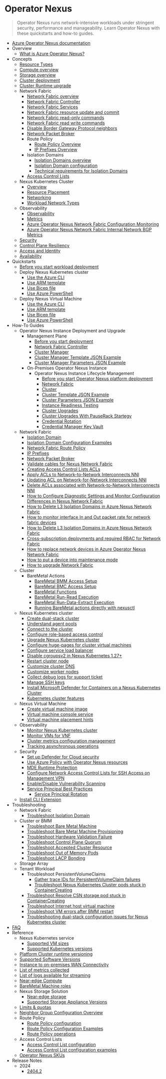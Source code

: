 # Operator Nexus
> Operator Nexus runs network-intensive workloads under stringent security, performance and manageability. Learn Operator Nexus with these quickstarts and how-to guides.
  - [Azure Operator Nexus documentation](https://learn.microsoft.com/en-us/azure/operator-nexus/)
  - Overview
    - [What is Azure Operator Nexus?](https://learn.microsoft.com/en-us/azure/operator-nexus/overview)
  - Concepts
    - [Resource Types](https://learn.microsoft.com/en-us/azure/operator-nexus/concepts-resource-types)
    - [Compute overview](https://learn.microsoft.com/en-us/azure/operator-nexus/concepts-compute)
    - [Storage overview](https://learn.microsoft.com/en-us/azure/operator-nexus/concepts-storage)
    - [Cluster deployment](https://learn.microsoft.com/en-us/azure/operator-nexus/concepts-cluster-deployment-overview)
    - [Cluster Runtime upgrade](https://learn.microsoft.com/en-us/azure/operator-nexus/concepts-cluster-upgrade-overview)
    - Network Fabric
      - [Network Fabric overview](https://learn.microsoft.com/en-us/azure/operator-nexus/concepts-network-fabric)
      - [Network Fabric Controller](https://learn.microsoft.com/en-us/azure/operator-nexus/concepts-network-fabric-controller)
      - [Network Fabric Services](https://learn.microsoft.com/en-us/azure/operator-nexus/concepts-network-fabric-services)
      - [Network Fabric resource update and commit](https://learn.microsoft.com/en-us/azure/operator-nexus/concepts-network-fabric-resource-update-commit)
      - [Network Fabric read-only commands](https://learn.microsoft.com/en-us/azure/operator-nexus/concepts-network-fabric-read-only-commands)
      - [Network Fabric read write commands](https://learn.microsoft.com/en-us/azure/operator-nexus/concepts-network-fabric-read-write-commands)
      - [Disable Border Gateway Protocol neighbors](https://learn.microsoft.com/en-us/azure/operator-nexus/concepts-disable-border-gateway-protocol-neighbors)
      - [Network Packet Broker](https://learn.microsoft.com/en-us/azure/operator-nexus/concepts-nexus-network-packet-broker)
      - Route Policy
        - [Route Policy Overview](https://learn.microsoft.com/en-us/azure/operator-nexus/concepts-nexus-route-policies-overview)
        - [IP Prefixes Overview](https://learn.microsoft.com/en-us/azure/operator-nexus/concepts-nexus-ip-prefix)
      - Isolation Domains
        - [Isolation Domains overview](https://learn.microsoft.com/en-us/azure/operator-nexus/concepts-isolation-domain)
        - [Isolation Domain configuration](https://learn.microsoft.com/en-us/azure/operator-nexus/reference-isolation-domain-configuration)
        - [Technical requirements for Isolation Domains](https://learn.microsoft.com/en-us/azure/operator-nexus/reference-isolation-domain-technical-requirements)
      - [Access Control Lists](https://learn.microsoft.com/en-us/azure/operator-nexus/concepts-access-control-lists)
    - Nexus Kubernetes Cluster
      - [Overview](https://learn.microsoft.com/en-us/azure/operator-nexus/concepts-nexus-kubernetes-cluster)
      - [Resource Placement](https://learn.microsoft.com/en-us/azure/operator-nexus/concepts-nexus-kubernetes-placement)
      - [Networking](https://learn.microsoft.com/en-us/azure/operator-nexus/concepts-nexus-networking)
      - [Workload Network Types](https://learn.microsoft.com/en-us/azure/operator-nexus/concepts-nexus-workload-network-types)
    - Observability
      - [Observability](https://learn.microsoft.com/en-us/azure/operator-nexus/concepts-observability)
      - [Metrics](https://learn.microsoft.com/en-us/azure/operator-nexus/reference-operator-nexus-observability-metrics)
      - [Azure Operator Nexus Network Fabric Configuration Monitoring](https://learn.microsoft.com/en-us/azure/operator-nexus/concepts-network-fabric-configuration-monitoring)
      - [Azure Operator Nexus Network Fabric Internal Network BGP Metrics](https://learn.microsoft.com/en-us/azure/operator-nexus/concepts-internal-network-bgp-metrics)
    - [Security](https://learn.microsoft.com/en-us/azure/operator-nexus/concepts-security)
    - [Control Plane Resiliency](https://learn.microsoft.com/en-us/azure/operator-nexus/concepts-rack-resiliency)
    - [Access and Identity](https://learn.microsoft.com/en-us/azure/operator-nexus/concepts-security-access-identity)
    - [Availability](https://learn.microsoft.com/en-us/azure/operator-nexus/concepts-nexus-availability)
  - Quickstarts
    - [Before you start workload deployment](https://learn.microsoft.com/en-us/azure/operator-nexus/quickstarts-tenant-workload-prerequisites)
    - Deploy Nexus Kubernetes cluster
      - [Use the Azure CLI](https://learn.microsoft.com/en-us/azure/operator-nexus/quickstarts-kubernetes-cluster-deployment-cli)
      - [Use ARM template](https://learn.microsoft.com/en-us/azure/operator-nexus/quickstarts-kubernetes-cluster-deployment-arm)
      - [Use Bicep file](https://learn.microsoft.com/en-us/azure/operator-nexus/quickstarts-kubernetes-cluster-deployment-bicep)
      - [Use Azure PowerShell](https://learn.microsoft.com/en-us/azure/operator-nexus/quickstarts-kubernetes-cluster-deployment-powershell)
    - Deploy Nexus Virtual Machine
      - [Use the Azure CLI](https://learn.microsoft.com/en-us/azure/operator-nexus/quickstarts-virtual-machine-deployment-cli)
      - [Use ARM template](https://learn.microsoft.com/en-us/azure/operator-nexus/quickstarts-virtual-machine-deployment-arm)
      - [Use Bicep file](https://learn.microsoft.com/en-us/azure/operator-nexus/quickstarts-virtual-machine-deployment-bicep)
      - [Use Azure PowerShell](https://learn.microsoft.com/en-us/azure/operator-nexus/quickstarts-virtual-machine-deployment-ps)
  - How-To Guides
    - Operator Nexus Instance Deployment and Upgrade
      - Management Plane
        - [Before you start deployment](https://learn.microsoft.com/en-us/azure/operator-nexus/howto-azure-operator-nexus-prerequisites)
        - [Network Fabric Controller](https://learn.microsoft.com/en-us/azure/operator-nexus/howto-configure-network-fabric-controller)
        - [Cluster Manager](https://learn.microsoft.com/en-us/azure/operator-nexus/howto-cluster-manager)
        - [Cluster Manager Template JSON Example](https://learn.microsoft.com/en-us/azure/operator-nexus/clustermanager-jsonc-example)
        - [Cluster Manager Parameters JSON Example](https://learn.microsoft.com/en-us/azure/operator-nexus/clustermanager-parameters-jsonc-example)
      - On-Premises Operator Nexus Instance
        - Operator Nexus Instance Lifecycle Management
          - [Before you start Operator Nexus platform deployment](https://learn.microsoft.com/en-us/azure/operator-nexus/howto-platform-prerequisites)
          - [Network Fabric](https://learn.microsoft.com/en-us/azure/operator-nexus/howto-configure-network-fabric)
          - [Cluster](https://learn.microsoft.com/en-us/azure/operator-nexus/howto-configure-cluster)
          - [Cluster Template JSON Example](https://learn.microsoft.com/en-us/azure/operator-nexus/cluster-jsonc-example)
          - [Cluster Parameters JSON Example](https://learn.microsoft.com/en-us/azure/operator-nexus/cluster-parameters-jsonc-example)
          - [Instance Readiness Testing](https://learn.microsoft.com/en-us/azure/operator-nexus/howto-run-instance-readiness-testing)
          - [Cluster Upgrades](https://learn.microsoft.com/en-us/azure/operator-nexus/howto-cluster-runtime-upgrade)
          - [Cluster Upgrades With PauseRack Startegy](https://learn.microsoft.com/en-us/azure/operator-nexus/howto-cluster-runtime-upgrade-with-pauserack-strategy)
          - [Credential Rotation](https://learn.microsoft.com/en-us/azure/operator-nexus/howto-credential-rotation)
          - [Credential Manager Key Vault](https://learn.microsoft.com/en-us/azure/operator-nexus/how-to-credential-manager-key-vault)
    - Network Fabric
      - [Isolation Domain](https://learn.microsoft.com/en-us/azure/operator-nexus/howto-configure-isolation-domain)
      - [Isolation Domain Configuration Examples](https://learn.microsoft.com/en-us/azure/operator-nexus/reference-isolation-domain-configuration-examples)
      - [Network Fabric Route Policy](https://learn.microsoft.com/en-us/azure/operator-nexus/how-to-route-policy)
      - [IP Prefixes](https://learn.microsoft.com/en-us/azure/operator-nexus/how-to-ip-prefixes)
      - [Network Packet Broker](https://learn.microsoft.com/en-us/azure/operator-nexus/howto-configure-network-packet-broker)
      - [Validate cables for Nexus Network Fabric](https://learn.microsoft.com/en-us/azure/operator-nexus/how-to-validate-cables)
      - [Creating Access Control Lists ACLs](https://learn.microsoft.com/en-us/azure/operator-nexus/howto-create-access-control-list-for-network-to-network-interconnects)
      - [Apply ACLs to Network-to-Network Interconnects NNI](https://learn.microsoft.com/en-us/azure/operator-nexus/howto-apply-access-control-list-to-network-to-network-interconnects)
      - [Updating ACL on Network-for-Network Interconnects NNI](https://learn.microsoft.com/en-us/azure/operator-nexus/howto-update-access-control-list-for-network-to-network-interconnects)
      - [Delete ACLs associated with Network-to-Network Interconnects NNI](https://learn.microsoft.com/en-us/azure/operator-nexus/howto-delete-access-control-list-network-to-network-interconnect)
      - [How to Configure Diagnostic Settings and Monitor Configuration Differences in Nexus Network Fabric](https://learn.microsoft.com/en-us/azure/operator-nexus/howto-configure-diagnostic-settings-monitor-configuration-differences)
      - [How to Delete L3 Isolation Domains in Azure Nexus Network Fabric](https://learn.microsoft.com/en-us/azure/operator-nexus/howto-delete-layer-3-isolation-domains)
      - [How to monitor interface In and Out packet rate for network fabric devices](https://learn.microsoft.com/en-us/azure/operator-nexus/howto-monitor-interface-packet-rate)
      - [How to Delete L3 Isolation Domains in Azure Nexus Network Fabric](https://learn.microsoft.com/en-us/azure/operator-nexus/howto-delete-layer-3-isolation-domains)
      - [Cross-subscription deployments and required RBAC for Network Fabric](https://learn.microsoft.com/en-us/azure/operator-nexus/concepts-cross-subscription-deployments-required-rbac-for-network-fabric)
      - [How to replace network devices in Azure Operator Nexus Network Fabric](https://learn.microsoft.com/en-us/azure/operator-nexus/howto-replace-network-devices)
      - [How to put a device into maintenance mode](https://learn.microsoft.com/en-us/azure/operator-nexus/howto-put-device-in-maintenance-mode)
      - [How to upgrade Network Fabric](https://learn.microsoft.com/en-us/azure/operator-nexus/howto-upgrade-nexus-fabric)
    - Cluster
      - BareMetal Actions
        - [BareMetal BMM Access Setup](https://learn.microsoft.com/en-us/azure/operator-nexus/howto-baremetal-bmm-ssh)
        - [BareMetal BMC Access Setup](https://learn.microsoft.com/en-us/azure/operator-nexus/howto-baremetal-bmc-ssh)
        - [BareMetal Functions](https://learn.microsoft.com/en-us/azure/operator-nexus/howto-baremetal-functions)
        - [BareMetal Run-Read Execution](https://learn.microsoft.com/en-us/azure/operator-nexus/howto-baremetal-run-read)
        - [BareMetal Run-Data-Extract Execution](https://learn.microsoft.com/en-us/azure/operator-nexus/howto-baremetal-run-data-extract)
        - [Running BareMetal actions directly with nexusctl](https://learn.microsoft.com/en-us/azure/operator-nexus/howto-baremetal-nexusctl)
    - Nexus Kubernetes cluster
      - [Create dual-stack cluster](https://learn.microsoft.com/en-us/azure/operator-nexus/howto-kubernetes-cluster-dual-stack)
      - [Understand agent pools](https://learn.microsoft.com/en-us/azure/operator-nexus/howto-kubernetes-cluster-agent-pools)
      - [Connect to the cluster](https://learn.microsoft.com/en-us/azure/operator-nexus/howto-kubernetes-cluster-connect)
      - [Configure role-based access control](https://learn.microsoft.com/en-us/azure/operator-nexus/howto-kubernetes-cluster-aad-rbac)
      - [Upgrade Nexus Kubernetes cluster](https://learn.microsoft.com/en-us/azure/operator-nexus/howto-kubernetes-cluster-upgrade)
      - [Configure huge-pages for cluster virtual machines](https://learn.microsoft.com/en-us/azure/operator-nexus/howto-kubernetes-cluster-huge-pages)
      - [Configure service load balancer](https://learn.microsoft.com/en-us/azure/operator-nexus/howto-kubernetes-service-load-balancer)
      - [Disable cgroupsv2 in Nexus Kubernetes 1.27+](https://learn.microsoft.com/en-us/azure/operator-nexus/howto-disable-cgroupsv2)
      - [Restart cluster node](https://learn.microsoft.com/en-us/azure/operator-nexus/howto-kubernetes-cluster-action-restart)
      - [Customize cluster DNS](https://learn.microsoft.com/en-us/azure/operator-nexus/how-to-customize-kubernetes-cluster-dns)
      - [Customize worker nodes](https://learn.microsoft.com/en-us/azure/operator-nexus/howto-kubernetes-cluster-customize-workers)
      - [Collect debug logs for support ticket](https://learn.microsoft.com/en-us/azure/operator-nexus/howto-kubernetes-cluster-log-collector-script)
      - [Manage SSH keys](https://learn.microsoft.com/en-us/azure/operator-nexus/howto-kubernetes-cluster-manage-ssh-key)
      - [Install Microsoft Defender for Containers on a Nexus Kubernetes Cluster](https://learn.microsoft.com/en-us/azure/operator-nexus/howto-kubernetes-cluster-install-microsoft-defender)
      - [Kubernetes cluster features](https://learn.microsoft.com/en-us/azure/operator-nexus/howto-kubernetes-cluster-features)
    - Nexus Virtual Machine
      - [Create virtual machine image](https://learn.microsoft.com/en-us/azure/operator-nexus/howto-virtual-machine-image)
      - [Virtual machine console service](https://learn.microsoft.com/en-us/azure/operator-nexus/howto-use-vm-console-service)
      - [Virtual machine placement hints](https://learn.microsoft.com/en-us/azure/operator-nexus/howto-virtual-machine-placement-hints)
    - Observability
      - [Monitor Nexus Kubernetes cluster](https://learn.microsoft.com/en-us/azure/operator-nexus/howto-monitor-naks-cluster)
      - [Monitor VMs for VNF](https://learn.microsoft.com/en-us/azure/operator-nexus/howto-monitor-virtualized-network-functions-virtual-machines)
      - [Cluster metrics configuration management](https://learn.microsoft.com/en-us/azure/operator-nexus/howto-cluster-metrics-configuration-management)
      - [Tracking asynchronous operations](https://learn.microsoft.com/en-us/azure/operator-nexus/howto-track-async-operations-cli)
    - Security
      - [Set up Defender for Cloud security](https://learn.microsoft.com/en-us/azure/operator-nexus/howto-set-up-defender-for-cloud-security)
      - [Use Azure Policy with Operator Nexus resources](https://learn.microsoft.com/en-us/azure/operator-nexus/howto-use-azure-policy)
      - [MDE Runtime Protection](https://learn.microsoft.com/en-us/azure/operator-nexus/howto-use-mde-runtime-protection)
      - [Configure Network Access Control Lists for SSH Access on Management VPN](https://learn.microsoft.com/en-us/azure/operator-nexus/howto-configure-acls-for-ssh-management-on-access-vpn)
      - [Enable/Disable Vulnerability Scanning](https://learn.microsoft.com/en-us/azure/operator-nexus/howto-enable-disable-vulnerability-scanning)
      - [Service Principal Best Practices](https://learn.microsoft.com/en-us/azure/operator-nexus/howto-service-principal)
        - [Service Principal Rotation](https://learn.microsoft.com/en-us/azure/operator-nexus/howto-service-principal-rotation)
    - [Install CLI Extension](https://learn.microsoft.com/en-us/azure/operator-nexus/howto-install-cli-extensions)
  - Troubleshooting
    - Network Fabric
      - [Troubleshoot Isolation Domain](https://learn.microsoft.com/en-us/azure/operator-nexus/troubleshoot-isolation-domain)
    - Cluster or BMM
      - [Troubleshoot Bare Metal Machine](https://learn.microsoft.com/en-us/azure/operator-nexus/troubleshoot-reboot-reimage-replace)
      - [Troubleshoot Bare Metal Machine Provisioning](https://learn.microsoft.com/en-us/azure/operator-nexus/troubleshoot-bare-metal-machine-provisioning)
      - [Troubleshoot Hardware Validation Failure](https://learn.microsoft.com/en-us/azure/operator-nexus/troubleshoot-hardware-validation-failure)
      - [Troubleshoot Control Plane Quorum](https://learn.microsoft.com/en-us/azure/operator-nexus/troubleshoot-control-plane-quorum)
      - [Troubleshoot Accepted Cluster Resource](https://learn.microsoft.com/en-us/azure/operator-nexus/troubleshoot-accepted-cluster-hydration)
      - [Troubleshoot Out of Memory Pods](https://learn.microsoft.com/en-us/azure/operator-nexus/troubleshoot-memory-limits)
      - [Troubleshoot LACP Bonding](https://learn.microsoft.com/en-us/azure/operator-nexus/troubleshoot-lacp-bonding)
    - Storage Array
    - Tenant Workload
      - Troubleshoot PersistentVolumeClaims
        - [Gather trace IDs for PersistentVolumeClaim failures](https://learn.microsoft.com/en-us/azure/operator-nexus/howto-gather-pvc-trace-id)
        - [Troubleshoot Nexus Kubernetes Cluster pods stuck in ContainerCreating](https://learn.microsoft.com/en-us/azure/operator-nexus/troubleshoot-nexus-kubernetes-cluster-pods)
      - [Troubleshoot Resolve CSN storage pod stuck in ContainerCreating](https://learn.microsoft.com/en-us/azure/operator-nexus/troubleshoot-csn-storage-pod-container-stuck-in-creating)
      - [Troubleshoot Internet host virtual machine](https://learn.microsoft.com/en-us/azure/operator-nexus/troubleshoot-internet-host-virtual-machine)
      - [Troubleshoot VM errors after BMM restart](https://learn.microsoft.com/en-us/azure/operator-nexus/troubleshoot-vm-error-after-reboot)
      - [Troubleshooting dual-stack configuration issues for Nexus Kubernetes cluster](https://learn.microsoft.com/en-us/azure/operator-nexus/troubleshoot-kubernetes-cluster-dual-stack-configuration)
  - [FAQ](https://learn.microsoft.com/en-us/azure/operator-nexus/azure-operator-nexus-faq)
  - Reference
    - Nexus Kubernetes service
      - [Supported VM sizes](https://learn.microsoft.com/en-us/azure/operator-nexus/reference-nexus-kubernetes-cluster-sku)
      - [Supported Kubernetes versions](https://learn.microsoft.com/en-us/azure/operator-nexus/reference-nexus-kubernetes-cluster-supported-versions)
    - [Platform Cluster runtime versioning](https://learn.microsoft.com/en-us/azure/operator-nexus/reference-nexus-platform-runtime-upgrades)
    - [Supported Software Versions](https://learn.microsoft.com/en-us/azure/operator-nexus/reference-supported-software-versions)
    - [Instance to on-premises WAN Connectivity](https://learn.microsoft.com/en-us/azure/operator-nexus/reference-customer-edge-provider-edge-connectivity)
    - [List of metrics collected](https://learn.microsoft.com/en-us/azure/operator-nexus/List-of-metrics-collected)
    - [List of logs available for streaming](https://learn.microsoft.com/en-us/azure/operator-nexus/list-logs-available)
    - [Near-edge Compute](https://learn.microsoft.com/en-us/azure/operator-nexus/reference-near-edge-compute)
    - [BareMetal Machine roles](https://learn.microsoft.com/en-us/azure/operator-nexus/reference-near-edge-baremetal-machine-roles)
    - Nexus Storage Solution
      - [Near-edge storage](https://learn.microsoft.com/en-us/azure/operator-nexus/reference-near-edge-storage)
      - [Supported Storage Appliance Versions](https://learn.microsoft.com/en-us/azure/operator-nexus/reference-near-edge-storage-supported-versions)
    - [Limits & quotas](https://learn.microsoft.com/en-us/azure/operator-nexus/reference-limits-and-quotas)
    - [Neighbor Group Configuration Overview](https://learn.microsoft.com/en-us/azure/operator-nexus/reference-neighbor-group-configuration)
    - Route Policy
      - [Route Policy configuration](https://learn.microsoft.com/en-us/azure/operator-nexus/reference-route-policy-configuration)
      - [Route Policy Configuration Examples](https://learn.microsoft.com/en-us/azure/operator-nexus/reference-nexus-route-policy-config-examples)
      - [Route Policy operations](https://learn.microsoft.com/en-us/azure/operator-nexus/reference-nexus-route-policy-operations)
    - Access Control Lists
      - [Access Control List configuration](https://learn.microsoft.com/en-us/azure/operator-nexus/reference-acl-configuration)
      - [Access Control List configuration examples](https://learn.microsoft.com/en-us/azure/operator-nexus/reference-acl-examples)
    - [Operator Nexus SKUs](https://learn.microsoft.com/en-us/azure/operator-nexus/reference-operator-nexus-skus)
  - Release Notes
    - 2024
      - [2404.2](https://learn.microsoft.com/en-us/azure/operator-nexus/release-notes-2404.2)
